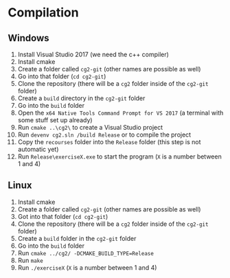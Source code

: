 # Compilation

## Windows

1. Install Visual Studio 2017 (we need the c++ compiler)
2. Install cmake
3. Create a folder called `cg2-git` (other names are possible as well)
4. Go into that folder (`cd cg2-git`)
5. Clone the repository (there will be a `cg2` folder inside of the `cg2-git` folder)
6. Create a `build` directory in the `cg2-git` folder
7. Go into the `build` folder
8. Open the `x64 Native Tools Command Prompt for VS 2017` (a terminal with some stuff set up already)
9. Run `cmake ..\cg2\` to create a Visual Studio project
10. Run `devenv cg2.sln /build Release` or to compile the project
11. Copy the `recourses` folder into the `Release` folder (this step is not automatic yet)
12. Run `Release\exerciseX.exe` to start the program (`X` is a number between 1 and 4)

## Linux

1. Install cmake
2. Create a folder called `cg2-git` (other names are possible as well)
3. Got into that folder (`cd cg2-git`)
4. Clone the repository (there will be a `cg2` folder inside of the `cg2-git` folder)
5. Create a `build` folder in the `cg2-git` folder
6. Go into the `build` folder
7. Run `cmake ../cg2/ -DCMAKE_BUILD_TYPE=Release`
8. Run `make`
9. Run `./exerciseX` (`X` is a number between 1 and 4)